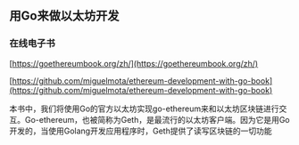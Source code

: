 ## 用Go来做以太坊开发

### 在线电子书

[https://goethereumbook.org/zh/](https://goethereumbook.org/zh/)

[https://github.com/miguelmota/ethereum-development-with-go-book](https://github.com/miguelmota/ethereum-development-with-go-book)

本书中，我们将使用Go的官方以太坊实现go-ethereum来和以太坊区块链进行交互。Go-ethereum，也被简称为Geth，是最流行的以太坊客户端。因为它是用Go开发的，当使用Golang开发应用程序时，Geth提供了读写区块链的一切功能